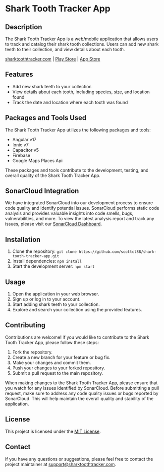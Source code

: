 # Shark Tooth Tracker App

## Description
The Shark Tooth Tracker App is a web/mobile application that allows users to track and catalog their shark tooth collections. Users can add new shark teeth to their collection, and view details about each tooth.

[sharktoothtracker.com](sharktoothtracker.com) | [Play Store](https://play.google.com/store/apps/details?id=com.lewis.sharktoothtracker) | [App Store](https://apps.apple.com/us/app/shark-tooth-tracker/id6476787130)

## Features
- Add new shark teeth to your collection
- View details about each tooth, including species, size, and location found
- Track the date and location where each tooth was found


## Packages and Tools Used
The Shark Tooth Tracker App utilizes the following packages and tools:

- Angular v17
- Ionic v7
- Capacitor v5
- Firebase
- Google Maps Places Api

These packages and tools contribute to the development, testing, and overall quality of the Shark Tooth Tracker App.


## SonarCloud Integration
We have integrated SonarCloud into our development process to ensure code quality and identify potential issues. SonarCloud performs static code analysis and provides valuable insights into code smells, bugs, vulnerabilities, and more. To view the latest analysis report and track any issues, please visit our [SonarCloud Dashboard](https://sonarcloud.io/dashboard?id=scottcl88_shark-tooth-tracker-app).

## Installation
1. Clone the repository: `git clone https://github.com/scottcl88/shark-tooth-tracker-app.git`
2. Install dependencies: `npm install`
3. Start the development server: `npm start`

## Usage
1. Open the application in your web browser.
2. Sign up or log in to your account.
3. Start adding shark teeth to your collection.
4. Explore and search your collection using the provided features.

## Contributing
Contributions are welcome! If you would like to contribute to the Shark Tooth Tracker App, please follow these steps:
1. Fork the repository.
2. Create a new branch for your feature or bug fix.
3. Make your changes and commit them.
4. Push your changes to your forked repository.
5. Submit a pull request to the main repository.

When making changes to the Shark Tooth Tracker App, please ensure that you watch for any issues identified by SonarCloud. Before submitting a pull request, make sure to address any code quality issues or bugs reported by SonarCloud. This will help maintain the overall quality and stability of the application.

## License
This project is licensed under the [MIT License](LICENSE).

## Contact
If you have any questions or suggestions, please feel free to contact the project maintainer at [support@sharktoothtracker.com](mailto:support@sharktoothtracker.com).

